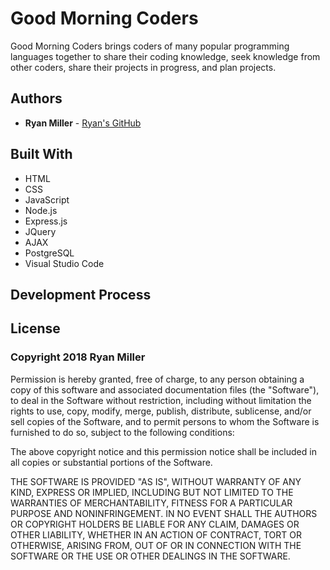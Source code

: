 # Good Morning Coders

Good Morning Coders brings coders of many popular programming languages together to share their coding knowledge, seek knowledge from other coders, share their projects in progress, and plan projects.

## Authors
* **Ryan Miller** - [Ryan's GitHub](https://github.com/Ryan330)

## Built With
* HTML
* CSS
* JavaScript
* Node.js
* Express.js
* JQuery
* AJAX
* PostgreSQL
* Visual Studio Code

## Development Process

## License
### Copyright 2018 Ryan Miller

Permission is hereby granted, free of charge, to any person obtaining a copy of this software and associated documentation files (the "Software"), to deal in the Software without restriction, including without limitation the rights to use, copy, modify, merge, publish, distribute, sublicense, and/or sell copies of the Software, and to permit persons to whom the Software is furnished to do so, subject to the following conditions:

The above copyright notice and this permission notice shall be included in all copies or substantial portions of the Software.

THE SOFTWARE IS PROVIDED "AS IS", WITHOUT WARRANTY OF ANY KIND, EXPRESS OR IMPLIED, INCLUDING BUT NOT LIMITED TO THE WARRANTIES OF MERCHANTABILITY, FITNESS FOR A PARTICULAR PURPOSE AND NONINFRINGEMENT. IN NO EVENT SHALL THE AUTHORS OR COPYRIGHT HOLDERS BE LIABLE FOR ANY CLAIM, DAMAGES OR OTHER LIABILITY, WHETHER IN AN ACTION OF CONTRACT, TORT OR OTHERWISE, ARISING FROM, OUT OF OR IN CONNECTION WITH THE SOFTWARE OR THE USE OR OTHER DEALINGS IN THE SOFTWARE.
